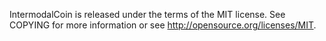 IntermodalCoin is released under the terms of the MIT license. See COPYING for more information or see http://opensource.org/licenses/MIT.

